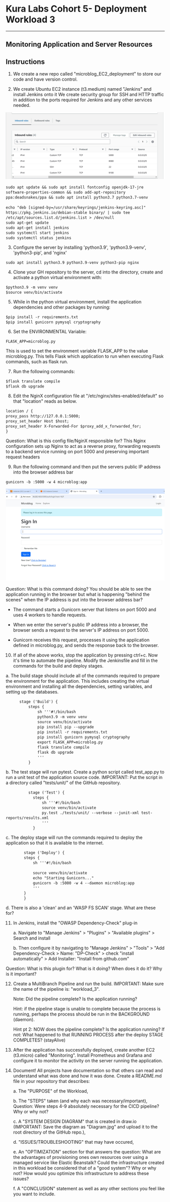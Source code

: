 # Kura Labs Cohort 5- Deployment Workload 3
---
## Monitoring Application and Server Resources

## Instructions

1. We create a new repo called "microblog_EC2_deployment" to store our code and have version control.

2. We create Ubuntu EC2 instance (t3.medium) named "Jenkins" and install Jenkins onto it  We create security group for SSH and HTTP traffic in addition to the ports required for Jenkins and any other services needed.

![Security Group](images/Security_groups.jpg)

```
sudo apt update && sudo apt install fontconfig openjdk-17-jre software-properties-common && sudo add-apt-repository ppa:deadsnakes/ppa && sudo apt install python3.7 python3.7-venv

echo "deb [signed-by=/usr/share/keyrings/jenkins-keyring.asc]" https://pkg.jenkins.io/debian-stable binary/ | sudo tee /etc/apt/sources.list.d/jenkins.list > /dev/null
sudo apt-get update
sudo apt-get install jenkins
sudo systemctl start jenkins
sudo systemctl status jenkins

```

3. Configure the server by installing 'python3.9',  'python3.9-venv', 'python3-pip', and 'nginx'

```
sudo apt install python3.9 python3.9-venv python3-pip nginx
```

4. Clone your GH repository to the server, cd into the directory, create and activate a python virtual environment with: 

```
$python3.9 -m venv venv
$source venv/bin/activate
```

5. While in the python virtual environment, install the application dependencies and other packages by running:

```
$pip install -r requirements.txt
$pip install gunicorn pymysql cryptography
```

6. Set the ENVIRONMENTAL Variable:

```
FLASK_APP=microblog.py
```

This is used to set the environment variable FLASK_APP to the value microblog.py. This tells Flask which application to run when executing Flask commands, such as flask run.

7. Run the following commands: 

```
$flask translate compile
$flask db upgrade
```

8. Edit the NginX configuration file at "/etc/nginx/sites-enabled/default" so that "location" reads as below.

```
location / {
proxy_pass http://127.0.0.1:5000;
proxy_set_header Host $host;
proxy_set_header X-Forwarded-For $proxy_add_x_forwarded_for;
}
```
Question: What is this config file/NginX responsible for?
This Nginx configuration sets up Nginx to act as a reverse proxy, forwarding requests to a backend service running on port 5000 and preserving important request headers

9. Run the following command and then put the servers public IP address into the browser address bar

```
gunicorn -b :5000 -w 4 microblog:app
```
![Application](images/application.jpg)


Question: What is this command doing? You should be able to see the application running in the browser but what is happening "behind the scenes" when the IP address is put into the browser address bar?

- The command starts a Gunicorn server that listens on port 5000 and uses 4 workers to handle requests.

- When we enter the server's public IP address into a browser, the browser sends a request to the server's IP address on port 5000.

- Gunicorn receives this request, processes it using the application defined in microblog.py, and sends the response back to the browser.

10. If all of the above works, stop the application by pressing ctrl+c.  Now it's time to automate the pipeline.  Modify the Jenkinsfile and fill in the commands for the build and deploy stages.

  a. The build stage should include all of the commands required to prepare the environment for the application.  This includes creating the virtual environment and installing all the dependencies, setting variables, and setting up the databases.

  ```
        stage ('Build') {
            steps {
                sh '''#!/bin/bash
                python3.9 -m venv venv
                source venv/bin/activate
                pip install pip --upgrade
                pip install -r requirements.txt
                pip install gunicorn pymysql cryptography 
                export FLASK_APP=microblog.py
                flask translate compile
                flask db upgrade
                '''
            }
```

  b. The test stage will run pytest.  Create a python script called test_app.py to run a unit test of the application source code. IMPORTANT: Put the script in a directory called "tests/unit/" of the GitHub repository.
    
```
          stage ('Test') {
            steps {
                sh '''#!/bin/bash
                source venv/bin/activate
                py.test ./tests/unit/ --verbose --junit-xml test-reports/results.xml
                '''
            }

```

  c. The deploy stage will run the commands required to deploy the application so that it is available to the internet. 

```
        stage ('Deploy') {
        steps {
            sh '''#!/bin/bash

            source venv/bin/activate
            echo "Starting Gunicorn..."
            gunicorn -b :5000 -w 4 --daemon microblog:app
            '''
        }
        }

```

  d. There is also a 'clean' and an 'WASP FS SCAN' stage.  What are these for?
  
11. In Jenkins, install the "OWASP Dependency-Check" plug-in

    a. Navigate to "Manage Jenkins" > "Plugins" > "Available plugins" > Search and install

 	b. Then configure it by navigating to "Manage Jenkins" > "Tools" > "Add Dependency-Check > Name: "DP-Check" > check "install automatically" > Add Installer: "Install from github.com"

Question: What is this plugin for?  What is it doing?  When does it do it?  Why is it important?

12. Create a MultiBranch Pipeline and run the build.  IMPORTANT: Make sure the name of the pipeline is: "workload_3".

    Note: Did the pipeline complete? Is the application running?

    Hint: if the pipeline stage is unable to complete because the process is running, perhaps the process should be run in the BACKGROUND (daemon).
    
    Hint pt 2: NOW does the pipeline complete? Is the application running?  If not: What happened to that RUNNING PROCESS after the deploy STAGE COMPLETES? (stayAlive)

14. After the application has successfully deployed, create another EC2 (t3.micro) called "Monitoring".  Install Prometheus and Grafana and configure it to monitor the activity on the server running the application. 

15. Document! All projects have documentation so that others can read and understand what was done and how it was done. Create a README.md file in your repository that describes:

	  a. The "PURPOSE" of the Workload,

  	b. The "STEPS" taken (and why each was necessary/important),
      Question: Were steps 4-9 absolutely necessary for the CICD pipeline? Why or why not?
    
  	c. A "SYSTEM DESIGN DIAGRAM" that is created in draw.io (IMPORTANT: Save the diagram as "Diagram.jpg" and upload it to the root directory of the GitHub repo.),

	  d. "ISSUES/TROUBLESHOOTING" that may have occured,

  	e. An "OPTIMIZATION" section for that answers the question: What are the advantages of provisioning ones own resources over using a managed service like Elastic Beanstalk?  Could the infrastructure created in this workload be considered that of a "good system"?  Why or why not?  How would you optimize this infrastructure to address these issues?

    f. A "CONCLUSION" statement as well as any other sections you feel like you want to include.
